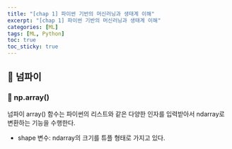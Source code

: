 ```yaml
---
title: "[chap 1] 파이썬 기반의 머신러닝과 생태계 이해"
excerpt: "[chap 1] 파이썬 기반의 머신러닝과 생태계 이해"
categories: [ML]
tags: [ML, Python]
toc: true
toc_sticky: true
---
```


## 💎 넘파이

### 🔆 np.array()

넘파이 array() 함수는 파이썬의 리스트와 같은 다양한 인자를 입력받아서 ndarray로 변환하는 기능을 수행한다.

- shape 변수: ndarray의 크기를 튜플 형태로 가지고 있다.
